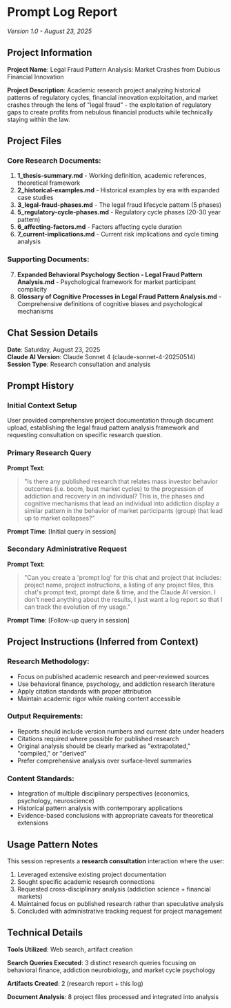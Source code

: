 # Prompt Log Report
*Version 1.0 - August 23, 2025*

## Project Information

**Project Name**: Legal Fraud Pattern Analysis: Market Crashes from Dubious Financial Innovation

**Project Description**: Academic research project analyzing historical patterns of regulatory cycles, financial innovation exploitation, and market crashes through the lens of "legal fraud" - the exploitation of regulatory gaps to create profits from nebulous financial products while technically staying within the law.

## Project Files

### Core Research Documents:
1. **1_thesis-summary.md** - Working definition, academic references, theoretical framework
2. **2_historical-examples.md** - Historical examples by era with expanded case studies
3. **3_legal-fraud-phases.md** - The legal fraud lifecycle pattern (5 phases)
4. **5_regulatory-cycle-phases.md** - Regulatory cycle phases (20-30 year pattern)
5. **6_affecting-factors.md** - Factors affecting cycle duration
6. **7_current-implications.md** - Current risk implications and cycle timing analysis

### Supporting Documents:
7. **Expanded Behavioral Psychology Section - Legal Fraud Pattern Analysis.md** - Psychological framework for market participant complicity
8. **Glossary of Cognitive Processes in Legal Fraud Pattern Analysis.md** - Comprehensive definitions of cognitive biases and psychological mechanisms

## Chat Session Details

**Date**: Saturday, August 23, 2025  
**Claude AI Version**: Claude Sonnet 4 (claude-sonnet-4-20250514)   
**Session Type**: Research consultation and analysis

## Prompt History

### Initial Context Setup
User provided comprehensive project documentation through document upload, establishing the legal fraud pattern analysis framework and requesting consultation on specific research question.

### Primary Research Query
**Prompt Text**: 
> "Is there any published research that relates mass investor behavior outcomes (i.e. boom, bust market cycles) to the progression of addiction and recovery in an individual? This is, the phases and cognitive mechanisms that lead an individual into addiction display a similar pattern in the behavior of market participants (group) that lead up to market collapses?"

**Prompt Time**: [Initial query in session]

### Secondary Administrative Request  
**Prompt Text**:
> "Can you create a 'prompt log' for this chat and project that includes: project name, project instructions, a listing of any project files, this chat's prompt text, prompt date & time, and the Claude AI version. I don't need anything about the results, I just want a log report so that I can track the evolution of my usage."

**Prompt Time**: [Follow-up query in session]

## Project Instructions (Inferred from Context)

### Research Methodology:
- Focus on published academic research and peer-reviewed sources
- Use behavioral finance, psychology, and addiction research literature
- Apply citation standards with proper attribution
- Maintain academic rigor while making content accessible

### Output Requirements:
- Reports should include version numbers and current date under headers
- Citations required where possible for published research
- Original analysis should be clearly marked as "extrapolated," "compiled," or "derived"
- Prefer comprehensive analysis over surface-level summaries

### Content Standards:
- Integration of multiple disciplinary perspectives (economics, psychology, neuroscience)
- Historical pattern analysis with contemporary applications
- Evidence-based conclusions with appropriate caveats for theoretical extensions

## Usage Pattern Notes

This session represents a **research consultation** interaction where the user:
1. Leveraged extensive existing project documentation
2. Sought specific academic research connections
3. Requested cross-disciplinary analysis (addiction science + financial markets)
4. Maintained focus on published research rather than speculative analysis
5. Concluded with administrative tracking request for project management

## Technical Details

**Tools Utilized**: Web search, artifact creation

**Search Queries Executed**: 3 distinct research queries focusing on behavioral finance, addiction neurobiology, and market cycle psychology

**Artifacts Created**: 2 (research report + this log)

**Document Analysis**: 8 project files processed and integrated into analysis
